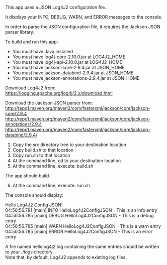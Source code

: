 This app uses a JSON Log4J2 configuration file.

It displays your INFO, DEBUG, WARN, and ERROR messages to the console.

In order to parse the JSON configuration file, it requires the Jackson JSON parser library.

To build and run this app:

- You must have Java installed
- You must have log4j-core-2.10.0.jar at LOG4J2_HOME
- You must have log4j-api-2.10.0.jar  at LOG4J2_HOME
- You must have jackson-core-2.9.4.jar        at JSON_HOME
- You must have jackson-databind-2.9.4.jar    at JSON_HOME
- You must have jackson-annotations-2.9.4.jar at JSON_HOME

Download Log4J2 from: https://logging.apache.org/log4j/2.x/download.html

Download the Jackson JSON parser from:  
http://repo1.maven.org/maven2/com/fasterxml/jackson/core/jackson-core/2.9.4  
http://repo1.maven.org/maven2/com/fasterxml/jackson/core/jackson-annotations/2.9.4  
http://repo1.maven.org/maven2/com/fasterxml/jackson/core/jackson-databind/2.9.4/  


1. Copy the src directory tree to your destination location
2. Copy build.sh to that location
3. Copy run.sh to that location
4. At the command line, cd to your destination location
5. At the command line, execute: build.sh

The app should build.

6. At the command line, execute: run.sh

The console should display:

Hello Log4J2 Config JSON!  
04:50:56.781 [main] INFO  HelloLog4J2ConfigJSON - This is an info entry  
04:50:56.785 [main] DEBUG HelloLog4J2ConfigJSON - This is a debug entry  
04:50:56.785 [main] WARN  HelloLog4J2ConfigJSON - This is a warn entry  
04:50:56.785 [main] ERROR HelloLog4J2ConfigJSON - This is an error entry  

A file named hellolog4j2.log containing the same entries should be written to your ./logs directory.  
Note that, by default, Log4J2 appends to existing log files.
